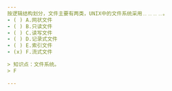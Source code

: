 ```yaml
---
按逻辑结构划分，文件主要有两类，UNIX中的文件系统采用﹎﹎﹎﹎。
- ( ) A.网状文件 
- ( ) B.只读文件 
- ( ) C.读写文件 
- ( ) D.记录式文件 
- ( ) E.索引文件 
- (x) F.流式文件

> 知识点：文件系统。
> F

---
```

